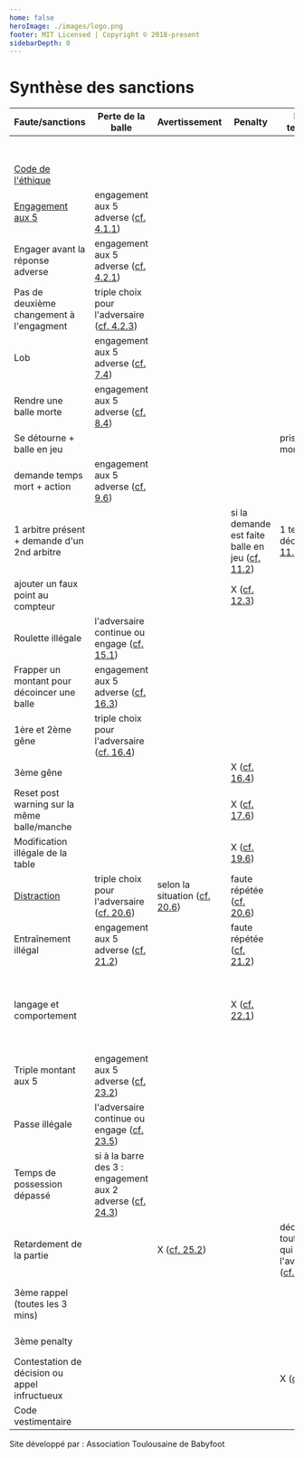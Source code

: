 ```yaml
---
home: false
heroImage: ./images/logo.png
footer: MIT Licensed | Copyright © 2018-present
sidebarDepth: 0
---
```


<!-- ![logo_ffft](http://www.ffft.fr/sites/all/themes/ffft/images/site_logo_tablet.png) -->

# Synthèse des sanctions

| Faute/sanctions                               | Perte de la balle                                         | Avertissement                 | Penalty                                         | Perte de temps mort                                            | perte de manche                                    | Perte du match |
| --------------------------------------------- | --------------------------------------------------------- | ----------------------------- | ----------------------------------------------- | -------------------------------------------------------------- | -------------------------------------------------- | -------------- |
|                                               |                                                           |                               |                                                 |                                                                | infraction x2                                      | infraction x3  |
| [Code de l'éthique](./rules/code.md)                             |                                                           |                               |                                                 |                                                                | X                                                  | X              |
| [Engagement aux 5](./rules/engagement.md)                              | engagement aux 5 adverse ([cf. 4.1.1](./rules/engagement.md#_4-1))                      |                               |                                                 |                                                                |                                                    |                |
| Engager avant la réponse adverse              | engagement aux 5 adverse ([cf. 4.2.1](./rules/engagement.md#_4-2-1))                      |                               |                                                 |                                                                |                                                    |                |
| Pas de deuxième changement à l'engagment      | triple choix pour l'adversaire ([cf. 4.2.3](./rules/engagement.md#_4-2-3))                |                               |                                                 |                                                                |                                                    |                |
| Lob                                           | engagement aux 5 adverse ([cf. 7.4](./rules/balle-sortie.md#_7-4))                        |                               |                                                 |                                                                |                                                    |                |
| Rendre une balle morte                        | engagement aux 5 adverse ([cf. 8.4](./rules/balle-immo.md#_8-4))                        |                               |                                                 |                                                                |                                                    |                |
| Se détourne + balle en jeu                    |                                                           |                               |                                                 | prise de temps mort ([cf. 9.4](./rules/temps-mort.md#_9-4))                                  |                                                    |                |
| demande temps mort + action                   | engagement aux 5 adverse ([cf. 9.6](./rules/temps-mort.md#_9-6))                        |                               |                                                 |                                                                |                                                    |                |
| 1 arbitre présent + demande d'un 2nd arbitre  |                                                           |                               | si la demande est faite balle en jeu ([cf. 11.2](./rules/temps-officiel.md#_11-2)) | 1 temps décompté ([cf. 11.2](./rules/temps-officiel.md#_11-2))                                    |                                                    |                |
| ajouter un faux point au compteur             |                                                           |                               | X ([cf. 12.3](./rules/point-marque.md#_12-3))                                    |                                                                |                                                    |                |
| Roulette illégale                             | l'adversaire continue ou engage ([cf. 15.1](./rules/roulettes.md#_15-1))                |                               |                                                 |                                                                |                                                    |                |
| Frapper un montant pour décoincer une balle   | engagement aux 5 adverse ([cf. 16.3](./rules/genes.md#_16-3))                       |                               |                                                 |                                                                |                                                    |                |
| 1ère et 2ème gêne                             | triple choix pour l'adversaire ([cf. 16.4](./rules/genes.md#_16-4))                 |                               |                                                 |                                                                |                                                    |                |
| 3ème gêne                                     |                                                           |                               | X ([cf. 16.4](./rules/genes.md#_16-4))                                    |                                                                |                                                    |                |
| Reset post warning sur la même balle/manche   |                                                           |                               | X ([cf. 17.6](./rules/reset.md#_17-6))                                    |                                                                |                                                    |                |
| Modification illégale de la table             |                                                           |                               | X ([cf. 19.6](./rules/modif-table.md#_19-6))                                    |                                                                |                                                    |                |
| [Distraction](./rules/distraction.md)                                   | triple choix pour l'adversaire ([cf. 20.6](./rules/distraction.md#_20-6))                 | selon la situation ([cf. 20.6](./rules/distraction.md#_20-6)) | faute répétée ([cf. 20.6](./rules/distraction.md#_20-6))                        |                                                                |                                                    |                |
| Entraînement illégal                          | engagement aux 5 adverse ([cf. 21.2](./rules/entrainement.md#_21-2))                       |                               | faute répétée ([cf. 21.2](./rules/entrainement.md#_21-2))                        |                                                                |                                                    |                |
| langage et comportement                       |                                                           |                               | X ([cf. 22.1](./rules/comportement.md#_22-1))                                    |                                                                | faute répétée voir expulsion du tournoi ([cf. 22.2](./rules/comportement.md#_22-2)) |                |
| Triple montant aux 5                          | engagement aux 5 adverse ([cf. 23.2](./rules/passes.md#_23-2))                       |                               |                                                 |                                                                |                                                    |                |
| Passe illégale                                | l'adversaire continue ou engage ([cf. 23.5](./rules/passes.md#_23-5))                |                               |                                                 |                                                                |                                                    |                |
| Temps de possession dépassé                   | si à la barre des 3 : engagement aux 2 adverse ([cf. 24.3](./rules/temps-possession.md#_24-3)) |                               |                                                 |                                                                |                                                    |                |
| Retardement de la partie                      |                                                           | X ([cf. 25.2](./rules/retard.md#_25-2))                  |                                                 | décompté toutes les 10s qui suivent l'avertissement ([cf. 25.2](./rules/retard.md#_25-2)) |                                                    |                |
| 3ème rappel (toutes les 3 mins)               |                                                           |                               |                                                 |                                                                | décompté toutes les 3mins ([cf. 26.1](./rules/rappel-forfait.md#_26-1))               | X ([cf. 26](./rules/rappel-forfait.md#_26))     |
| 3ème penalty                                  |                                                           |                               |                                                 |                                                                |                                                    | X ([cf. 27.7](./rules/penalty.md#_27-7))   |
| Contestation de décision ou appel infructueux |                                                           |                               |                                                 | X ([cf. 28.3](./rules/decisions.md#_28-3))                                                   |                                                    |                |
| Code vestimentaire                            |                                                           |                               |                                                 |                                                                | X ([cf. 29.4](./rules/tenue.md#_29-4))                                       | X ([cf. 29.4](./rules/tenue.md#_29-4))   |

Site développé par : Association Toulousaine de Babyfoot